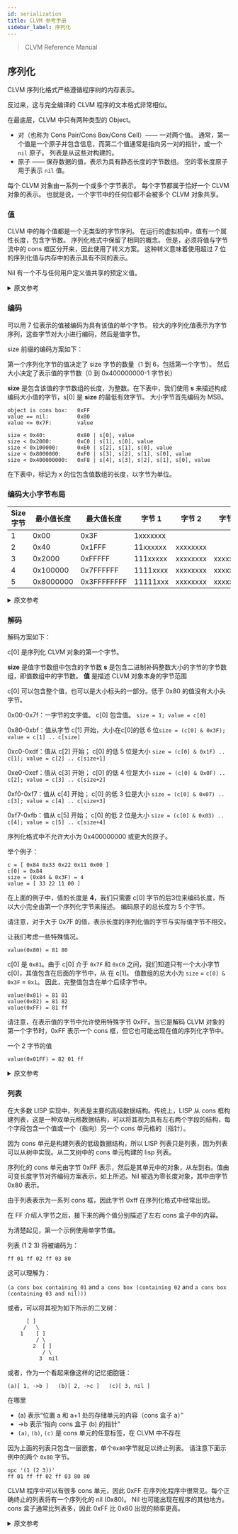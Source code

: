 ```yaml
---
id: serialization
title: CLVM 参考手册
sidebar_label: 序列化
---
```


> CLVM Reference Manual

## 序列化

CLVM 序列化格式严格遵循程序树的内存表示。

反过来，这与完全编译的 CLVM 程序的文本格式非常相似。

在最底层，CLVM 中只有两种类型的 Object。

* 对（也称为 Cons Pair/Cons Box/Cons Cell）—— 一对两个值。 通常，第一个值是一个原子并包含信息，而第二个值通常是指向另一对的指针，或一个 `nil` 原子。 列表是从这些对构建的。
* 原子 —— 保存数据的值，表示为具有静态长度的字节数组。 空的零长度原子用于表示 `nil` 值。

每个 CLVM 对象由一系列一个或多个字节表示。 每个字节都属于恰好一个 CLVM 对象的表示。 也就是说，一个字节中的任何位都不会被多个 CLVM 对象共享。

### 值

CLVM 中的每个值都是一个无类型的字节序列。 在运行的虚拟机中，值有一个属性长度，包含字节数。 序列化格式中保留了相同的概念。 但是，必须将值与字节流中的 cons 框区分开来，因此使用了转义方案。 这种转义意味着使用超过 7 位的序列化值与内存中的表示具有不同的表示。

Nil 有一个不与任何用户定义值共享的预定义值。

<details>
<summary>原文参考</summary>

- ## Serialization

The CLVM serialization format closely follows the in-memory representation of the program tree.

This in turn, closely resembles the text format of a fully compiled CLVM program.

At the lowest level, there are only two types of Object in the CLVM.

* Pair (also called Cons Pair/Cons Box/Cons Cell) - A pair of two values. Usually, the first value is an atom and contains information, whereas the second value is usually either a pointer to another pair, or a `nil` atom. Lists are built from these pairs.
* Atom - A value that holds data, which is represented as a byte array with the static length. Empty, zero-length atoms are used to represent `nil` value.

Each CLVM Object is represented by a series of one or more bytes. Each byte belongs to the representation of exactly one CLVM Object. That is, no bits in a byte are shared by multiple CLVM objects.


- ### Values

Each value in the CLVM is an untyped sequence of bytes. In the running virtual machine, values have a property length, containing the number of bytes. The same concept is preserved in the serialization format. However, values must be distinguished from cons boxes in the byte stream, so an escaping scheme is used. This escaping means that serialized values using more than 7 bits have a different representation than the in memory representation.

Nil has a single predefined value which is not shared with any user-defined value.

</details>

### 编码

可以用 7 位表示的值被编码为具有该值的单个字节。 较大的序列化值表示为字节序列，这些字节对大小进行编码，然后是值字节。

size 前缀的编码方案如下：

第一个序列化字节的值决定了 size 字节的数量（1 到 6，包括第一个字节）。 然后大小决定了表示值的字节数（0 到 0x400000000-1 字节长）

**size** 是包含该值的字节数组的长度，为整数。在下表中，我们使用 **s** 来描述构成编码大小值的字节，s[0] 是 **size** 的最低有效字节。 大小字节首先编码为 MSB。

```
object is cons box:   0xFF
value == nil:         0x80
value <= 0x7F:        value

size < 0x40:          0x80 | s[0], value
size < 0x2000:        0xC0 | s[1], s[0], value
size < 0x100000:      0xE0 | s[2], s[1], s[0], value
size < 0x8000000:     0xF0 | s[3], s[2], s[1], s[0], value
size < 0x400000000:   0xF8 | s[4], s[3], s[2], s[1], s[0], value
```

在下表中，标记为 x 的位包含值数组的长度，以字节为单位。

### 编码大小字节布局

Size 字节 | 最小值长度 | 最大值长度 | 字节 1 | 字节 2 | 字节 3 | 字节 4 | 字节 5
---|---|---|---|---|---|---|---
1|0x00|0x3F|1xxxxxxx
2|0x40|0x1FFF|11xxxxxx|xxxxxxxx
3|0x2000|0xFFFFF|111xxxxx|xxxxxxxx|xxxxxxxx
4|0x100000|0x7FFFFFF|1111xxxx|xxxxxxxx|xxxxxxxx|xxxxxxxx
5|0x8000000|0x3FFFFFFFF|11111xxx|xxxxxxxx|xxxxxxxx|xxxxxxxx|xxxxxxxx

<details>
<summary>原文参考</summary>

- ### Encoding

Values which can be represented in 7 bits are encoded as a single byte with that value. Larger serialized values are represented as a sequence of bytes that encode the size, and then the value bytes.

The encoding scheme for the size prefix is as follows:

The value of the first serialized byte determines the number of size bytes (1 to 6, including the first byte). The size then determines the number of bytes denoting the value (0 to 0x400000000-1 bytes long)

**size** is the length of the byte array containing the value, as an integer.
In the table below, we use **s** to describe the bytes that make up the encoded size value, s[0] being the least significant byte of **size**. The size bytes are encoded MSB first.

```
object is cons box:   0xFF
value == nil:         0x80
value <= 0x7F:        value

size < 0x40:          0x80 | s[0], value
size < 0x2000:        0xC0 | s[1], s[0], value
size < 0x100000:      0xE0 | s[2], s[1], s[0], value
size < 0x8000000:     0xF0 | s[3], s[2], s[1], s[0], value
size < 0x400000000:   0xF8 | s[4], s[3], s[2], s[1], s[0], value
```

In the table below, the bits marked x contain the length of the value array, in bytes.

- ### Encoded Size bytes layout

Size bytes | Min Value Len | Max Value Length | Byte 1 | Byte 2 | Byte 3 | Byte 4 | Byte 5
---|---|---|---|---|---|---|---
1|0x00|0x3F|1xxxxxxx
2|0x40|0x1FFF|11xxxxxx|xxxxxxxx
3|0x2000|0xFFFFF|111xxxxx|xxxxxxxx|xxxxxxxx
4|0x100000|0x7FFFFFF|1111xxxx|xxxxxxxx|xxxxxxxx|xxxxxxxx
5|0x8000000|0x3FFFFFFFF|11111xxx|xxxxxxxx|xxxxxxxx|xxxxxxxx|xxxxxxxx

</details>

### 解码

解码方案如下：

c[0] 是序列化 CLVM 对象的第一个字节。

**size** 是值字节数组中包含的字节数
**s** 是包含二进制补码整数大小的字节的字节数组，即值数组中的字节数。
**值** 是描述 CLVM 对象本身的字节范围

c[0] 可以包含整个值，也可以是大小标头的一部分。低于 0x80 的值没有大小头字节。

0x00-0x7f：一字节的文字值。 c[0] 包含值。 `size = 1; value = c[0]`

0x80-0xbf：值从字节 c[1] 开始，大小在c[0]的低 6 位`size = (c[0] & 0x3F); value = c[1] .. c[size]`

0xc0-0xdf：值从 c[2] 开始； c[0] 的低 5 位是大小 `size = (c[0] & 0x1F) .. c[1]; value = c[2] .. c[size+1]`

0xe0-0xef：值从 c[3] 开始； c[0] 的低 4 位是大小 `size = (c[0] & 0x0F) .. c[2]; value = c[3] .. c[size+2]`

0xf0-0xf7：值从 c[4] 开始； c[0] 的低 3 位是大小 `size = (c[0] & 0x07) .. c[3]; value = c[4] .. c[size+3]`

0xf7-0xfb：值从 c[5] 开始； c[0] 的低 2 位是大小 `size = (c[0] & 0x03) .. c[4]; value = c[5] .. c[size+4]`

序列化格式中不允许大小为 0x400000000 或更大的原子。

举个例子：

```
c = [ 0x84 0x33 0x22 0x11 0x00 ]
c[0] = 0x84
size = (0x84 & 0x3F) = 4
value = [ 33 22 11 00 ]
```

在上面的例子中，值的长度是 **4**，我们只需要 c[0] 字节的后3位来编码长度，所以大小完全由第一个序列化字节来描述。 编码原子的总长度为 5 个字节。

请注意，对于大于 0x7F 的值，表示长度的序列化值的字节与实际值字节不相交。

让我们考虑一些特殊情况。

```
value(0x80) = 81 80
```

c[0] 是 `0x81`。由于 c[0] 介于 `0x7F` 和 `0xC0` 之间，我们知道只有一个大小字节 c[0]，其值包含在后面的字节中，从 在 c[1]。 值数组的总大小为 `size` = `c[0] & 0x3F` = `0x1`。 因此，完整值包含在单个后续字节中。

```
value(0x81) = 81 81
value(0x82) = 81 82
value(0xFF) = 81 ff
```

请注意，在表示值的字节中允许使用特殊字节 0xFF。当它是解码 CLVM 对象的第一个字节时，0xFF 表示一个 cons 框，但它也可能出现在值的序列化字节中。

一个 2 字节的值

```
value(0x01FF) = 82 01 ff
```

<details>
<summary>原文参考</summary>

- ### Decoding

The decoding scheme is as follows:

c[0] is the first byte of the serialized CLVM object.

**size** is the number of bytes contained in the value byte array
**s** is the byte array containing the bytes of the two's complement integer size, the number of bytes in the value array.
**value** is the span of bytes describing the CLVM Object itself

c[0] can contain the entire value, or it can be part of the size header.
Values below 0x80 do not have size header bytes.

0x00-0x7f: A literal one byte value. c[0] contains the value.
           `size = 1; value = c[0]`

0x80-0xbf: The value starts at the byte c[1], and size is in the lower 6 bits of c[0]
           `size = (c[0] & 0x3F); value = c[1] .. c[size]`

0xc0-0xdf: The value starts at c[2]; the lower 5 bits of c[0] are the high bits of size
           `size = (c[0] & 0x1F) .. c[1]; value = c[2] .. c[size+1]`

0xe0-0xef: The value starts at c[3]; the lower 4 bits of c[0] are the high bits of size
           `size = (c[0] & 0x0F) .. c[2]; value = c[3] .. c[size+2]`

0xf0-0xf7: The value starts at c[4]; the lower 3 bits of c[0] are the high bits of size
           `size = (c[0] & 0x07) .. c[3]; value = c[4] .. c[size+3]`

0xf7-0xfb: The value starts at c[5]; the lower 2 bits of c[0] are the high bits of size
           `size = (c[0] & 0x03) .. c[4]; value = c[5] .. c[size+4]`

Atoms of size 0x400000000 or greater are disallowed in the serialization format.

As an example:
```
c = [ 0x84 0x33 0x22 0x11 0x00 ]
c[0] = 0x84
size = (0x84 & 0x3F) = 4
value = [ 33 22 11 00 ]
```

In the above example, the length of the value is **4**, and we only needed the bottom 3 bits of the c[0] byte to encode the length, so the size is completely described by the first serialized byte. The total length of the encoded atom is 5 bytes.

Note that for values greater than 0x7F, the bytes of the serialized value representing the length are disjoint with the actual value bytes.

Let us consider some special cases.

```
value(0x80) = 81 80
```
c[0] is `0x81`.Since c[0] is between `0x7F` and `0xC0`, we know that there is only one size byte, c[0], and the value is contained in the following bytes, starting at c[1]. The total size of the value array is
`size` = `c[0] & 0x3F` = `0x1`. So, the full value is contained in the single following byte.

```
value(0x81) = 81 81
value(0x82) = 81 82
value(0xFF) = 81 ff
```

Note that the special byte 0xFF is allowed within the bytes representing a value.
0xFF denotes a cons box when it is the first byte of a decoded CLVM object, but it may also occur within the serialized bytes of a value.

A 2 byte value
```
value(0x01FF) = 82 01 ff
```

</details>

### 列表

在大多数 LISP 实现中，列表是主要的高级数据结构。传统上，LISP 从 cons 框构建列表，这是一种双单元格数据结构，可以将其视为具有左右两个字段的结构，每个字段包含一个值或一个（指向）另一个 cons 单元格的（指针）。

因为 cons 单元是构建列表的低级数据结构，所以 LISP 列表只是列表，因为列表可以从树中实现。从二叉树中的 cons 单元构建的 lisp 列表。

序列化的 cons 单元由字节 0xFF 表示，然后是其单元中的对象，从左到右。值由可变长度字节对齐编码方案表示，如上所述。Nil 被选为零长度对象，其中由字节 0x80 表示。

由于列表表示为一系列 cons 框，因此字节 0xff 在序列化格式中经常出现。

在 FF 介绍人字节之后，接下来的两个值分别描述了左右 cons 盒子中的内容。

为清楚起见，第一个示例使用单字节值。

列表 (1 2 3) 将被编码为：

```
ff 01 ff 02 ff 03 80
```

这可以理解为：

`(a cons box containing 01` and `a cons box (containing 02` and `a cons box (containing 03 and nil)))`

或者，可以将其视为如下所示的二叉树：

```
      [ ]
     /   \
    1    [ ]
         / \
        2  [ ]
           / \
          3  nil
```

或者，作为一个看起来像这样的记忆细胞链：

```
(a)[ 1, ->b ]   (b)[ 2, ->c ]   (c)[ 3, nil ]
```

在哪里
   * (a) 表示“位置 a 和 a+1 处的存储单元的内容（cons 盒子 a）”
   * ->b 表示“指向 cons 盒子 (b) 的指针”
   * `(a)`, `(b)`, `(c)` 是 cons 单元的任意标签，在 CLVM 中不存在

因为上面的列表只包含一层嵌套，单个`0x80`字节就足以终止列表。 请注意下面示例中的两个 `0x80` 字节。

```
opc '(1 (2 3))'
ff 01 ff ff 02 ff 03 80 80
```

CLVM 程序中可以有很多 cons 单元，因此 0xFF 在序列化程序中很常见。每个正确终止的列表将有一个序列化的 nil (0x80)。 Nil 也可能出现在程序的其他地方。cons 盒子通常比列表多，因此 0xFF 比 0x80 出现的频率更高。

<details>
<summary>原文参考</summary>

- ### Lists

Lists are the primary high-level data structure in most LISP implementations. Traditionally, a LISP builds lists from cons boxes, a two-celled data structure that can be thought of as a struct with two fields, left and right, each of which contains either a value, or a (pointer to) another cons cell.

Because the cons cell is the low level data structure that lists are built from, LISP lists are only lists by way of the fact that lists can be implemented from trees. A lisp list built from cons cells in a binary tree.

Serialized cons cells are represented by the byte 0xFF, followed by the objects in its cells, left then right.
Values are represented by a variable length byte-aligned encoding scheme, described above.
Nil is chosen to be the zero-length object, which is represented by the byte 0x80.

Because lists are represented as a sequence of cons boxes, the byte 0xff occurs frequently in the serialization format.

After the FF introducer byte, the next two values describe what is in the left and right cons boxes, respectively.

The first examples use single byte values for clarity.

The list (1 2 3) will be encoded as:
```
ff 01 ff 02 ff 03 80
```
This can be read as:

`(a cons box containing 01` and `a cons box (containing 02` and `a cons box (containing 03 and nil)))`

Alternatively, it could be viewed as a binary tree that looks like this:

```
      [ ]
     /   \
    1    [ ]
         / \
        2  [ ]
           / \
          3  nil
```

Or, as a chain of memory cells that look like this:
```
(a)[ 1, ->b ]   (b)[ 2, ->c ]   (c)[ 3, nil ]
```

Where
  * (a) means "The contents of the memory cells at position a and a+1 (cons box a)"
  * ->b means "a pointer to cons box (b)"
  * `(a)`, `(b)`, `(c)` are arbitrary labels for the cons cells, and do not exist in the CLVM

Because the above list contains only one level of nesting, a single `0x80` byte is sufficient to terminate the list. Note the two `0x80` bytes in the example below.

```
opc '(1 (2 3))'
ff 01 ff ff 02 ff 03 80 80
```

There can be many cons cells in a CLVM program, so 0xFF will be common in the serialized program. There will be one serialized nil (0x80) per properly terminated list. Nil may also occur at other places in the program. There are usually more cons boxes than lists, so 0xFF occurs more frequently than 0x80.

</details>
